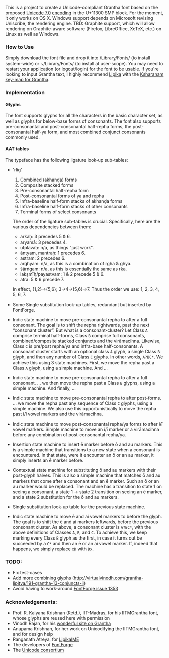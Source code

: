 This is a project to create a Unicode-compliant Grantha font based on the proposed [Unicode 7.0](http://www.unicode.org/versions/beta-7.0.0.html) [encoding](http://std.dkuug.dk/JTC1/SC2/WG2/docs/n4135.pdf) in the U+11300 SMP block. For the moment, it only works on OS X. Windows support depends on Microsoft revising Uniscribe, the rendering engine. TBD: Graphite support, which will allow rendering on Graphite-aware software (Firefox, LibreOffice, XeTeX, etc.) on Linux as well as Windows.

### How to Use

Simply download the font file and drop it into /Library/Fonts/ (to install system-wide) or ~/Library/Fonts/ (to install at user-scope). You may need to restart your application (or logout/login) for the font to be usable. If you're looking to input Grantha text, I highly recommend [Lipika](https://github.com/ratreya/Lipika_IME) with the [Ksharanam key-map for Grantha](https://bitbucket.org/OorNaattaan/keymap/src).

### Implementation

#### Glyphs

The font supports glyphs for all the characters in the basic character set, as well as glyphs for below-base forms of consonants. The font also supports pre-consonantal and post-consonantal half-repha forms, the post-consonantal half-ya form, and most combined conjunct consonants commonly used.

#### AAT tables
The typeface has the following ligature look-up sub-tables:

* 'rlig'
    1. Combined (akhanḍa) forms
    2. Composite stacked forms
    3. Pre-consonantal half-repha form
    4. Post-consonantal forms of ya and repha
    5. Infra-baseline half-form stacks of akhanḍa forms
    6. Infra-baseline half-form stacks of other consonants
    7. Terminal forms of select consonants

    The order of the ligature sub-tables is crucial. Specifically, here are the various dependencies between them:

    * arkaḥ: 3 precedes 5 & 6.
    * aryamā: 3 precedes 4.
    * utplavaḥ: n/a, as things "just work".
    * āntyam, mantraḥ: 1 precedes 6.
    * astram: 2 precedes 6.
    * arghyam: n/a, as this is a combination of rgha & ghya.
    * śārṅgam: n/a, as this is essentially the same as rka.
    * lakṣmīḥ/payastvam: 1 & 2 precede 5 & 6.
    * atra: 5 & 6 precede 7.

    In effect, {1,2}→{5,6}; 3→4→{5,6}→7. Thus the order we use: 1, 2, 3, 4, 5, 6, 7.

* Some Single substitution look-up tables, redundant but inserted by FontForge.

* Indic state machine to move pre-consonantal repha to after a full consonant.
    The goal is to shift the repha rightwards, past the next “consonant cluster”.
    But what is a consonant-cluster? Let Class `A` comprise terminal half-forms, Class `B` comprise full consonants, combined/composite stacked conjuncts and the virāmacihna. Likewise, Class `C` is pre/post repha/ya and infra-base half-consonants. A consonant cluster starts with an optional class `A` glyph, a single Class `B` glyph, and then any number of Class `C` glyphs. In other words, `A?BC*`. We achieve this using 3 state machines. First, we move the repha past a Class `A` glyph, using a simple machine. And …

* Indic state machine to move pre-consonantal repha to after a full consonant.
    … we then move the repha past a Class `B` glyphs, using a simple machine. And finally, …

* Indic state machine to move pre-consonantal repha to after post-forms.
    … we move the repha past any sequence of Class `C` glyphs, using a simple machine. We also use this opportunistically to move the repha past i/ī vowel markers and the virāmacihna.

* Indic state machine to move post-consonantal repha/ya forms to after i/ī vowel markers.
    Simple machine to move an i/ī marker or a virāmacihna before any combination of post-consonantal repha/ya.

* Insertion state machine to insert ē marker before ō and au markers.
    This is a simple machine that transitions to a new state when a consonant is encountered. In that state, were it encounter an ō or an au marker, it simply inserts an ē marker before.

* Contextual state machine for substituting ō and au markers with their post-glyph halves.
    This is also a simple machine that matches ō and au markers that come after a consonant and an ē marker. Such an ō or an au marker would be replaced. The machine has a transition to state 1 on seeing a consonant, a state 1 → state 2 transition on seeing an ē marker, and a state 2 substitution for the ō and au markers.

* Single substitution look-up table for the previous state machine.

* Indic state machine to move ē and ai vowel markers to before the glyph.
    The goal is to shift the ē and ai markers leftwards, before the previous consonant cluster. As above, a consonant cluster is `A?BC*`, with the above definitions of Classes `A`, `B`, and `C`.
    To achieve this, we keep marking every Class `B` glyph as the first, in case it turns out be succeeded by a `C*` and then an ē or an ai vowel marker. If, indeed that happens, we simply replace `xD` with `Dx`.

### TODO:
* Fix test-cases
* Add more combining glyphs (http://virtualvinodh.com/grantha-lipitva/191-grantha-13-conjuncts-ii)
* Avoid having to work-around [FontForge issue 1353](https://github.com/fontforge/fontforge/issues/1353)

### Acknowledgements:
* Prof. R. Kalyana Krishnan (Retd.), IIT-Madras, for his IITMGrantha font, whose glyphs are reused here with permission
* Vinodh Rajan, for his [wonderful site on Grantha](http://www.virtualvinodh.com/grantha-lipitva)
* Anupama Krishnan, for her work on Unicodifying the IITMGrantha font, and for design help
* Ranganath Atreya, for [LipikaIME](https://github.com/ratreya/Lipika_IME)
* The developers of [FontForge](http://fontforge.github.io/)
* The [Unicode consortium](http://unicode.org)
